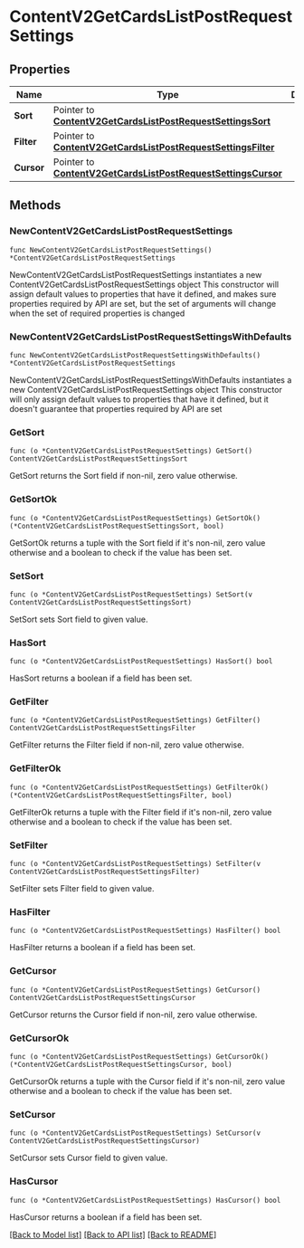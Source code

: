 # ContentV2GetCardsListPostRequestSettings

## Properties

Name | Type | Description | Notes
------------ | ------------- | ------------- | -------------
**Sort** | Pointer to [**ContentV2GetCardsListPostRequestSettingsSort**](ContentV2GetCardsListPostRequestSettingsSort.md) |  | [optional] 
**Filter** | Pointer to [**ContentV2GetCardsListPostRequestSettingsFilter**](ContentV2GetCardsListPostRequestSettingsFilter.md) |  | [optional] 
**Cursor** | Pointer to [**ContentV2GetCardsListPostRequestSettingsCursor**](ContentV2GetCardsListPostRequestSettingsCursor.md) |  | [optional] 

## Methods

### NewContentV2GetCardsListPostRequestSettings

`func NewContentV2GetCardsListPostRequestSettings() *ContentV2GetCardsListPostRequestSettings`

NewContentV2GetCardsListPostRequestSettings instantiates a new ContentV2GetCardsListPostRequestSettings object
This constructor will assign default values to properties that have it defined,
and makes sure properties required by API are set, but the set of arguments
will change when the set of required properties is changed

### NewContentV2GetCardsListPostRequestSettingsWithDefaults

`func NewContentV2GetCardsListPostRequestSettingsWithDefaults() *ContentV2GetCardsListPostRequestSettings`

NewContentV2GetCardsListPostRequestSettingsWithDefaults instantiates a new ContentV2GetCardsListPostRequestSettings object
This constructor will only assign default values to properties that have it defined,
but it doesn't guarantee that properties required by API are set

### GetSort

`func (o *ContentV2GetCardsListPostRequestSettings) GetSort() ContentV2GetCardsListPostRequestSettingsSort`

GetSort returns the Sort field if non-nil, zero value otherwise.

### GetSortOk

`func (o *ContentV2GetCardsListPostRequestSettings) GetSortOk() (*ContentV2GetCardsListPostRequestSettingsSort, bool)`

GetSortOk returns a tuple with the Sort field if it's non-nil, zero value otherwise
and a boolean to check if the value has been set.

### SetSort

`func (o *ContentV2GetCardsListPostRequestSettings) SetSort(v ContentV2GetCardsListPostRequestSettingsSort)`

SetSort sets Sort field to given value.

### HasSort

`func (o *ContentV2GetCardsListPostRequestSettings) HasSort() bool`

HasSort returns a boolean if a field has been set.

### GetFilter

`func (o *ContentV2GetCardsListPostRequestSettings) GetFilter() ContentV2GetCardsListPostRequestSettingsFilter`

GetFilter returns the Filter field if non-nil, zero value otherwise.

### GetFilterOk

`func (o *ContentV2GetCardsListPostRequestSettings) GetFilterOk() (*ContentV2GetCardsListPostRequestSettingsFilter, bool)`

GetFilterOk returns a tuple with the Filter field if it's non-nil, zero value otherwise
and a boolean to check if the value has been set.

### SetFilter

`func (o *ContentV2GetCardsListPostRequestSettings) SetFilter(v ContentV2GetCardsListPostRequestSettingsFilter)`

SetFilter sets Filter field to given value.

### HasFilter

`func (o *ContentV2GetCardsListPostRequestSettings) HasFilter() bool`

HasFilter returns a boolean if a field has been set.

### GetCursor

`func (o *ContentV2GetCardsListPostRequestSettings) GetCursor() ContentV2GetCardsListPostRequestSettingsCursor`

GetCursor returns the Cursor field if non-nil, zero value otherwise.

### GetCursorOk

`func (o *ContentV2GetCardsListPostRequestSettings) GetCursorOk() (*ContentV2GetCardsListPostRequestSettingsCursor, bool)`

GetCursorOk returns a tuple with the Cursor field if it's non-nil, zero value otherwise
and a boolean to check if the value has been set.

### SetCursor

`func (o *ContentV2GetCardsListPostRequestSettings) SetCursor(v ContentV2GetCardsListPostRequestSettingsCursor)`

SetCursor sets Cursor field to given value.

### HasCursor

`func (o *ContentV2GetCardsListPostRequestSettings) HasCursor() bool`

HasCursor returns a boolean if a field has been set.


[[Back to Model list]](../README.md#documentation-for-models) [[Back to API list]](../README.md#documentation-for-api-endpoints) [[Back to README]](../README.md)


